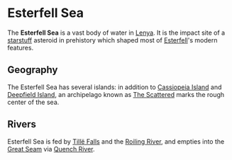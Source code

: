 # Esterfell Sea

The **Esterfell Sea** is a vast body of water in [Lenya](../lenya.md). It is the impact site of a [starstuff](../../../../ch-5-mote-treasures/starstuff.md) asteroid in prehistory which shaped most of [Esterfell](../../esterfell.md)'s modern features.

## Geography

The Esterfell Sea has several islands: in addition to [Cassiopeia Island](cassiopeia-island.md) and [Deepfield Island](deepfield-island.md), an archipelago known as [The Scattered](the-scattered.md) marks the rough center of the sea.

## Rivers

Esterfell Sea is fed by [Tillë Falls](../attalya-mountains/tille-peak/tille-falls.md) and the [Roiling River](../attalya-mountains/taltol-peak/roiling-river.md), and empties into the [Great Seam](../great-seam.md) via [Quench River](../quench-river.md).
